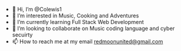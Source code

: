 - 👋 Hi, I’m @Colewis1
- 👀 I’m interested in Music, Cooking and Adventures
- 🌱 I’m currently learning Full Stack Web Development 
- 💞️ I’m looking to collaborate on Music coding language and cyber secuirty
- 📫 How to reach me at my email redmoonunited@gmail.com

<!---
Colewis1/Colewis1 is a ✨ special ✨ repository because its `README.md` (this file) appears on your GitHub profile.
You can click the Preview link to take a look at your changes.
--->
